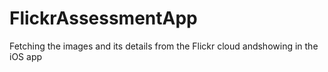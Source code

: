 # FlickrAssessmentApp
Fetching the images and its details from the Flickr cloud andshowing in the iOS app 
